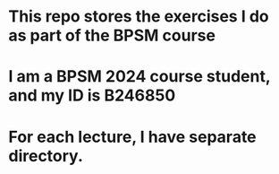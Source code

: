 # This repo stores the exercises I do as part of the BPSM course
# I am a BPSM 2024 course student, and my ID is B246850
# For each lecture, I have separate directory.
